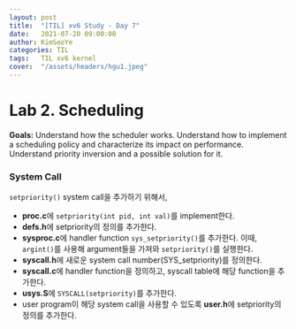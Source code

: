 ```yaml
---
layout: post
title:  "[TIL] xv6 Study - Day 7"
date:   2021-07-20 09:00:00
author: KimSeoYe
categories: TIL
tags:   TIL xv6 kernel
cover:  "/assets/headers/hgu1.jpeg"
---
```


# Lab 2. Scheduling

**Goals:** Understand how the scheduler works. Understand how to implement a scheduling policy and characterize its impact on performance. Understand priority inversion and a possible solution for it.

### System Call

`setpriority()` system call을 추가하기 위해서, 
- **proc.c**에 `setpriority(int pid, int val)`를 implement한다.
- **defs.h**에 setpriority의 정의를 추가한다.
- **sysproc.c**에 handler function `sys_setpriority()`를 추가한다. 이때, `argint()`를 사용해 argument들을 가져와 `setpriority()`를 실행한다.
- **syscall.h**에 새로운 system call number(SYS_setpriority)를 정의한다.
- **syscall.c**에 handler function을 정의하고, syscall table에 해당 function을 추가한다.
- **usys.S**에 `SYSCALL(setpriority)`를 추가한다.
- user program이 해당 system call을 사용할 수 있도록 **user.h**에 setpriority의 정의를 추가한다.
